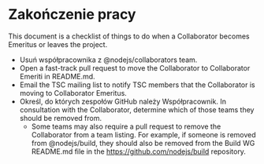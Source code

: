 # Zakończenie pracy

This document is a checklist of things to do when a Collaborator becomes Emeritus or leaves the project.

* Usuń współpracownika z @nodejs/collaborators team.
* Open a fast-track pull request to move the Collaborator to Collaborator Emeriti in README.md.
* Email the TSC mailing list to notify TSC members that the Collaborator is moving to Collaborator Emeritus.
* Określ, do których zespołów GitHub należy Współpracownik. In consultation with the Collaborator, determine which of those teams they should be removed from.
  * Some teams may also require a pull request to remove the Collaborator from a team listing. For example, if someone is removed from @nodejs/build, they should also be removed from the Build WG README.md file in the https://github.com/nodejs/build repository.
